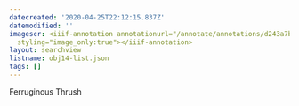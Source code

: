 ```yaml
---
datecreated: '2020-04-25T22:12:15.837Z'
datemodified: ''
imagescr: <iiif-annotation annotationurl="/annotate/annotations/d243a7b0-8741-11ea-a97b-5254008afee6.json"
  styling="image_only:true"></iiif-annotation>
layout: searchview
listname: obj14-list.json
tags: []
---
```

Ferruginous Thrush